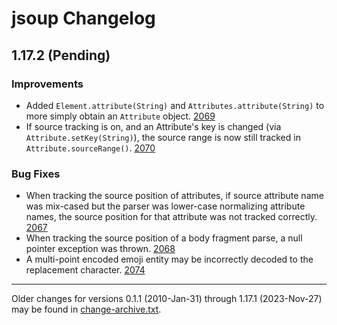 # jsoup Changelog

## 1.17.2 (Pending)

### Improvements
* Added `Element.attribute(String)` and `Attributes.attribute(String)` to more simply obtain an `Attribute` object. 
  [2069](https://github.com/jhy/jsoup/issues/2069)
* If source tracking is on, and an Attribute's key is changed (via `Attribute.setKey(String)`), the source range is 
  now still tracked in `Attribute.sourceRange()`. [2070](https://github.com/jhy/jsoup/issues/2070)

### Bug Fixes

* When tracking the source position of attributes, if source attribute name was mix-cased but the parser was
  lower-case normalizing attribute names, the source position for that attribute was not tracked
  correctly. [2067](https://github.com/jhy/jsoup/issues/2067)
* When tracking the source position of a body fragment parse, a null pointer exception was
  thrown. [2068](https://github.com/jhy/jsoup/issues/2068)
* A multi-point encoded emoji entity may be incorrectly decoded to the replacement
  character. [2074](https://github.com/jhy/jsoup/issues/2074)

---
Older changes for versions 0.1.1 (2010-Jan-31) through 1.17.1 (2023-Nov-27) may be found in
[change-archive.txt](./change-archive.txt).
